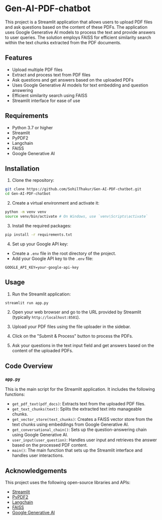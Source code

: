 # Gen-AI-PDF-chatbot

This project is a Streamlit application that allows users to upload PDF files and ask questions based on the content of these PDFs. The application uses Google Generative AI models to process the text and provide answers to user queries. The solution employs FAISS for efficient similarity search within the text chunks extracted from the PDF documents.

## Features

- Upload multiple PDF files
- Extract and process text from PDF files
- Ask questions and get answers based on the uploaded PDFs
- Uses Google Generative AI models for text embedding and question answering
- Efficient similarity search using FAISS
- Streamlit interface for ease of use

## Requirements

- Python 3.7 or higher
- Streamlit
- PyPDF2
- Langchain
- FAISS
- Google Generative AI

## Installation

1. Clone the repository:

```sh
git clone https://github.com/SohilThakur/Gen-AI-PDF-chatbot.git
cd Gen-AI-PDF-chatbot
```

2. Create a virtual environment and activate it:

```sh
python -m venv venv
source venv/bin/activate # On Windows, use `venv\Scripts\activate`
```

3. Install the required packages:

```sh
pip install -r requirements.txt
```

4. Set up your Google API key:

- Create a `.env` file in the root directory of the project.
- Add your Google API key to the `.env` file:

```
GOOGLE_API_KEY=your-google-api-key
```

## Usage

1. Run the Streamlit application:

```sh
streamlit run app.py
```

2. Open your web browser and go to the URL provided by Streamlit (typically `http://localhost:8501`).

3. Upload your PDF files using the file uploader in the sidebar.

4. Click on the "Submit & Process" button to process the PDFs.

5. Ask your questions in the text input field and get answers based on the content of the uploaded PDFs.

## Code Overview

### `app.py`

This is the main script for the Streamlit application. It includes the following functions:

- `get_pdf_text(pdf_docs)`: Extracts text from the uploaded PDF files.
- `get_text_chunks(text)`: Splits the extracted text into manageable chunks.
- `get_vector_store(text_chunks)`: Creates a FAISS vector store from the text chunks using embeddings from Google Generative AI.
- `get_conversational_chain()`: Sets up the question-answering chain using Google Generative AI.
- `user_input(user_question)`: Handles user input and retrieves the answer based on the processed PDF content.
- `main()`: The main function that sets up the Streamlit interface and handles user interactions.



## Acknowledgements

This project uses the following open-source libraries and APIs:

- [Streamlit](https://streamlit.io/)
- [PyPDF2](https://pypi.org/project/PyPDF2/)
- [Langchain](https://github.com/hwchase17/langchain)
- [FAISS](https://github.com/facebookresearch/faiss)
- [Google Generative AI](https://cloud.google.com/vertex-ai)

